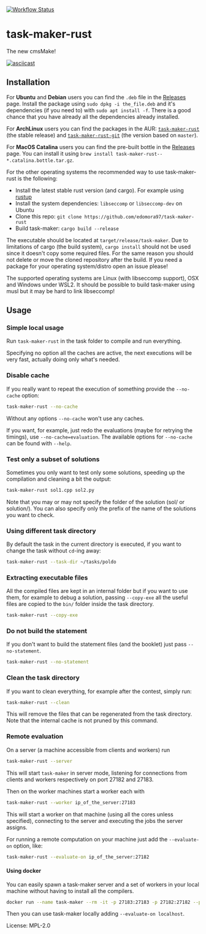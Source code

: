 [![Workflow Status](https://github.com/edomora97/task-maker-rust/workflows/Rust/badge.svg)](https://github.com/edomora97/task-maker-rust/actions?query=workflow%3A%22Rust%22)

# task-maker-rust

The new cmsMake!

[![asciicast](https://asciinema.org/a/301849.svg)](https://asciinema.org/a/301849)

## Installation
For **Ubuntu** and **Debian** users you can find the `.deb` file in the [Releases](https://github.com/edomora97/task-maker-rust/releases) page.
Install the package using `sudo dpkg -i the_file.deb` and it's dependencies (if you need to) with `sudo apt install -f`.
There is a good chance that you have already all the dependencies already installed.

For **ArchLinux** users you can find the packages in the AUR: [`task-maker-rust`](https://aur.archlinux.org/packages/task-maker-rust) (the stable release)
and [`task-maker-rust-git`](https://aur.archlinux.org/packages/task-maker-rust-git) (the version based on `master`).

For **MacOS Catalina** users you can find the pre-built bottle in the [Releases](https://github.com/edomora97/task-maker-rust/releases) page.
You can install it using `brew install task-maker-rust--*.catalina.bottle.tar.gz`.

For the other operating systems the recommended way to use task-maker-rust is the following:

- Install the latest stable rust version (and cargo). For example using [rustup](https://rustup.rs/)
- Install the system dependencies: `libseccomp` or `libseccomp-dev` on Ubuntu
- Clone this repo: `git clone https://github.com/edomora97/task-maker-rust`
- Build task-maker: `cargo build --release`

The executable should be located at `target/release/task-maker`.
Due to limitations of cargo (the build system), `cargo install` should not be used since it
doesn't copy some required files. For the same reason you should not delete or move the cloned
repository after the build. If you need a package for your operating system/distro open an issue
please!

The supported operating systems are Linux (with libseccomp support), OSX and Windows under WSL2.
It should be possible to build task-maker using musl but it may be hard to link libseccomp!

## Usage

### Simple local usage
Run `task-maker-rust` in the task folder to compile and run everything.

Specifying no option all the caches are active, the next executions will be very fast, actually doing only what's needed.

### Disable cache
If you really want to repeat the execution of something provide the `--no-cache`
option:
```bash
task-maker-rust --no-cache
```

Without any options `--no-cache` won't use any caches.

If you want, for example, just redo the evaluations (maybe for retrying the timings), use `--no-cache=evaluation`.
The available options for `--no-cache` can be found with `--help`.

### Test only a subset of solutions
Sometimes you only want to test only some solutions, speeding up the compilation and cleaning a bit the output:
```bash
task-maker-rust sol1.cpp sol2.py
```
Note that you may or may not specify the folder of the solution (sol/ or solution/).
You can also specify only the prefix of the name of the solutions you want to check.

### Using different task directory
By default the task in the current directory is executed, if you want to change the task without `cd`-ing away:
```bash
task-maker-rust --task-dir ~/tasks/poldo
```

### Extracting executable files
All the compiled files are kept in an internal folder but if you want to use them, for example to debug a solution, passing `--copy-exe` all the useful files are copied to the `bin/` folder inside the task directory.
```bash
task-maker-rust --copy-exe
```

### Do not build the statement
If you don't want to build the statement files (and the booklet) just pass `--no-statement`.
```bash
task-maker-rust --no-statement
```

### Clean the task directory
If you want to clean everything, for example after the contest, simply run:
```bash
task-maker-rust --clean
```
This will remove the files that can be regenerated from the task directory.
Note that the internal cache is not pruned by this command.

### Remote evaluation
On a server (a machine accessible from clients and workers) run
```bash
task-maker-rust --server
```
This will start `task-maker` in server mode, listening for connections from clients and workers
respectively on port 27182 and 27183.

Then on the worker machines start a worker each with
```bash
task-maker-rust --worker ip_of_the_server:27183
```
This will start a worker on that machine (using all the cores unless specified), connecting to
the server and executing the jobs the server assigns.

For running a remote computation on your machine just add the `--evaluate-on` option, like:
```bash
task-maker-rust --evaluate-on ip_of_the_server:27182
```

#### Using docker

You can easily spawn a task-maker server and a set of workers in your local machine without having to install all the compilers.

```bash
docker run --name task-maker --rm -it -p 27183:27183 -p 27182:27182 --privileged edomora97/task-maker-rust:latest
```

Then you can use task-maker locally adding `--evaluate-on localhost`.

License: MPL-2.0
